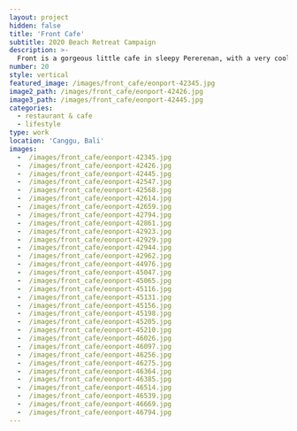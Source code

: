 ```yaml
---
layout: project
hidden: false
title: 'Front Cafe'
subtitle: 2020 Beach Retreat Campaign
description: >-
  Front is a gorgeous little cafe in sleepy Pererenan, with a very cool vibe and amazing food.
number: 20
style: vertical
featured_image: /images/front_cafe/eonport-42345.jpg
image2_path: /images/front_cafe/eonport-42426.jpg
image3_path: /images/front_cafe/eonport-42445.jpg
categories:
  - restaurant & cafe
  - lifestyle
type: work
location: 'Canggu, Bali'
images:
  -  /images/front_cafe/eonport-42345.jpg
  -  /images/front_cafe/eonport-42426.jpg
  -  /images/front_cafe/eonport-42445.jpg
  -  /images/front_cafe/eonport-42547.jpg
  -  /images/front_cafe/eonport-42568.jpg
  -  /images/front_cafe/eonport-42614.jpg
  -  /images/front_cafe/eonport-42659.jpg
  -  /images/front_cafe/eonport-42794.jpg
  -  /images/front_cafe/eonport-42861.jpg
  -  /images/front_cafe/eonport-42923.jpg
  -  /images/front_cafe/eonport-42929.jpg
  -  /images/front_cafe/eonport-42944.jpg
  -  /images/front_cafe/eonport-42962.jpg
  -  /images/front_cafe/eonport-44976.jpg
  -  /images/front_cafe/eonport-45047.jpg
  -  /images/front_cafe/eonport-45065.jpg
  -  /images/front_cafe/eonport-45116.jpg
  -  /images/front_cafe/eonport-45131.jpg
  -  /images/front_cafe/eonport-45156.jpg
  -  /images/front_cafe/eonport-45198.jpg
  -  /images/front_cafe/eonport-45205.jpg
  -  /images/front_cafe/eonport-45210.jpg
  -  /images/front_cafe/eonport-46026.jpg
  -  /images/front_cafe/eonport-46097.jpg
  -  /images/front_cafe/eonport-46256.jpg
  -  /images/front_cafe/eonport-46275.jpg
  -  /images/front_cafe/eonport-46364.jpg
  -  /images/front_cafe/eonport-46385.jpg
  -  /images/front_cafe/eonport-46514.jpg
  -  /images/front_cafe/eonport-46539.jpg
  -  /images/front_cafe/eonport-46669.jpg
  -  /images/front_cafe/eonport-46794.jpg
---
```

